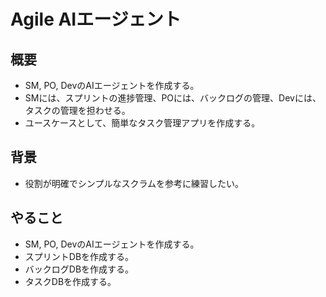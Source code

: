 # Agile AIエージェント

## 概要

- SM, PO, DevのAIエージェントを作成する。
- SMには、スプリントの進捗管理、POには、バックログの管理、Devには、タスクの管理を担わせる。
- ユースケースとして、簡単なタスク管理アプリを作成する。

## 背景

- 役割が明確でシンプルなスクラムを参考に練習したい。

## やること

- SM, PO, DevのAIエージェントを作成する。
- スプリントDBを作成する。
- バックログDBを作成する。
- タスクDBを作成する。
